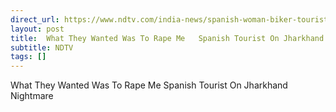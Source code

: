 ```yaml
---
direct_url: https://www.ndtv.com/india-news/spanish-woman-biker-tourist-gang-raped-in-jharkhand-dumka-what-they-wanted-was-to-rape-me-5163939
layout: post
title:  What They Wanted Was To Rape Me   Spanish Tourist On Jharkhand Nightmare
subtitle: NDTV
tags: []
---
```


 What They Wanted Was To Rape Me   Spanish Tourist On Jharkhand Nightmare
